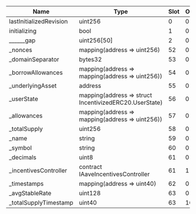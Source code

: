 |Name|Type|Slot|Offset|Bytes|Contract|
|-|-|-|-|-|-|
| lastInitializedRevision | uint256                                                | 0    | 0      | 32    |StableDebtToken.sol:StableDebtToken|
| initializing            | bool                                                   | 1    | 0      | 1     |StableDebtToken.sol:StableDebtToken|
| ______gap               | uint256[50]                                            | 2    | 0      | 1600  |StableDebtToken.sol:StableDebtToken|
| _nonces                 | mapping(address => uint256)                            | 52   | 0      | 32    |StableDebtToken.sol:StableDebtToken|
| _domainSeparator        | bytes32                                                | 53   | 0      | 32    |StableDebtToken.sol:StableDebtToken|
| _borrowAllowances       | mapping(address => mapping(address => uint256))        | 54   | 0      | 32    |StableDebtToken.sol:StableDebtToken|
| _underlyingAsset        | address                                                | 55   | 0      | 20    |StableDebtToken.sol:StableDebtToken|
| _userState              | mapping(address => struct IncentivizedERC20.UserState) | 56   | 0      | 32    |StableDebtToken.sol:StableDebtToken|
| _allowances             | mapping(address => mapping(address => uint256))        | 57   | 0      | 32    |StableDebtToken.sol:StableDebtToken|
| _totalSupply            | uint256                                                | 58   | 0      | 32    |StableDebtToken.sol:StableDebtToken|
| _name                   | string                                                 | 59   | 0      | 32    |StableDebtToken.sol:StableDebtToken|
| _symbol                 | string                                                 | 60   | 0      | 32    |StableDebtToken.sol:StableDebtToken|
| _decimals               | uint8                                                  | 61   | 0      | 1     |StableDebtToken.sol:StableDebtToken|
| _incentivesController   | contract IAaveIncentivesController                     | 61   | 1      | 20    |StableDebtToken.sol:StableDebtToken|
| _timestamps             | mapping(address => uint40)                             | 62   | 0      | 32    |StableDebtToken.sol:StableDebtToken|
| _avgStableRate          | uint128                                                | 63   | 0      | 16    |StableDebtToken.sol:StableDebtToken|
| _totalSupplyTimestamp   | uint40                                                 | 63   | 16     | 5     |StableDebtToken.sol:StableDebtToken|